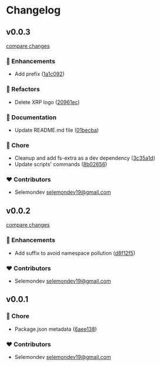 # Changelog


## v0.0.3

[compare changes](https://github.com/selemondev/svgl-vue/compare/v0.0.2...v0.0.3)

### 🚀 Enhancements

- Add prefix ([1a1c092](https://github.com/selemondev/svgl-vue/commit/1a1c092))

### 💅 Refactors

- Delete XRP logo ([20961ec](https://github.com/selemondev/svgl-vue/commit/20961ec))

### 📖 Documentation

- Update README.md file ([01becba](https://github.com/selemondev/svgl-vue/commit/01becba))

### 🏡 Chore

- Cleanup and add fs-extra as a dev dependency ([3c35a1d](https://github.com/selemondev/svgl-vue/commit/3c35a1d))
- Update scripts' commands ([8b02656](https://github.com/selemondev/svgl-vue/commit/8b02656))

### ❤️ Contributors

- Selemondev <selemondev19@gmail.com>

## v0.0.2

[compare changes](https://github.com/selemondev/svgl-vue/compare/v0.0.1...v0.0.2)

### 🚀 Enhancements

- Add suffix to avoid namespace pollution ([d8f12f5](https://github.com/selemondev/svgl-vue/commit/d8f12f5))

### ❤️ Contributors

- Selemondev <selemondev19@gmail.com>

## v0.0.1


### 🏡 Chore

- Package.json metadata ([6aee138](https://github.com/selemondev/svgl-vue/commit/6aee138))

### ❤️ Contributors

- Selemondev <selemondev19@gmail.com>

